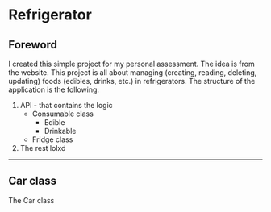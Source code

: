 # Refrigerator

## Foreword

I created this simple project for my personal assessment. The idea is from the website. This project is all about managing (creating, reading, deleting, updating) foods (edibles, drinks, etc.) in refrigerators. The structure of the application is the following:

1. API - that contains the logic
    * Consumable class
        * Edible
        * Drinkable
    * Fridge class
2. The rest lolxd

___

## Car class

The Car class

